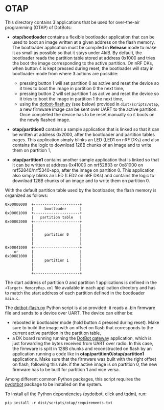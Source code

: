 # OTAP

This directory contains 3 applications that be used for over-the-air
programming (OTAP) of DotBots:
- **otap/bootloader** contains a flexible bootloader application that
  can be used to boot an image written at a given address on the flash memory.
  The bootloader application must be compiled in **Release** mode to make it as
  small as possible so that it stays under 4kiB. By default, the bootloader reads
  the partition table stored at address 0x1000 and tries the boot the image
  corresponding to the active partition. On nRF DKs, when button 4 is kept pressed
  during reset, the bootloader will stay in bootloader mode from where 3 actions
  are possible:
  - pressing button 1 will set partition 0 as active and reset the device so it
    tries to boot the image in partition 0 the next time,
  - pressing button 2 will set partition 1 as active and reset the device so it
    tries to boot the image in partition 1 the next time,
  - using the [dotbot-flash.py](../dist/scripts/otap/dotbot-flash.py) (see below)
    provided in `dist/scripts/otap`, a new firmware
    image can be sent over UART to the active partition. Once completed the
    device has to be reset manually so it boots on the newly flashed image.

- **otap/partition0**
  contains a sample application that is linked so that
  it can be written at address 0x2000, after the bootloader and partition tables
  pages. This application simply blinks an LED (LED1 on nRF DKs) and also
  contains the logic to download 128B chunks of an image and to write them on
  partition 1,

- **otap/partition1**
  contains another sample application that is
  linked so that it can be written at address 0x41000 on nrf52833 or 0x81000 on
  nrf52840/nrf5340-app, after the image on partition 0. This application also
  simply blinks an LED (LED2 on nRF DKs) and contains the logic to download
  128B chunks of an image and to write them on partition 0.

With the default partition table used by the bootloader, the flash memory is
organized as follows:

```
0x00000000  +---------------------+
            |     bootloader      |
0x00001000  +---------------------+
            |   partition table   |
0x00002000  +---------------------+
            |                     |
            |                     |
            |     partition 0     |
            |                     |
            |                     |
0x00041000  +---------------------+
    or      |                     |
0x00081000  |                     |
            |     partition 1     |
            |                     |
            |                     |
            +---------------------+
```

The start address of partition 0 and partition 1 applications is defined in the
`<Target>_MemoryMap.xml` file available in each application directory and has to
match the start address of each partition defined in the bootloader
`main.c`.

The [dotbot-flash.py](../dist/scripts/otap/dotbot-flash.py) Python script is also provided:
it reads a .bin firmware file and sends to a device over UART. The device can either
be:
  - rebooted in bootloader mode (hold button 4 pressed during reset).
  Make sure to build the image with an offset on flash that corresponds to the
  current active partition in the partition table,
  - a DK board running running the
  [DotBot gateway](https://github.com/DotBots/Dotbot-firmware/tree/main/projects/03app_dotbot_gateway/)
  application, which is just forwarding the bytes received from UART over radio.
  In this case, the firmware is split in 128B chunks and reconstructed on flash
  by an application running a code like in
  **otap/partition0**/**otap/partition1**
  applications. Make sure that the firmware was built with the right offset on flash, following
  this rule: if the active image is on partition 0, the new firmware has to be
  built for partition 1 and vice versa.

Among different common Python packages, this script requires the
[pydotbot](https://pypi.org/project/pydotbot/) package to be installed on the
system.

To install all the Python dependencies (pydotbot, click and tqdm), run:

```
pip install -r dist/scripts/otap/requirements.txt
```

